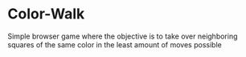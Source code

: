 # Color-Walk
Simple browser game where the objective is to take over neighboring squares of the same color in the least amount of moves possible
